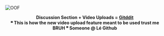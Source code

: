![OOF](https://user-images.githubusercontent.com/76810020/118266675-d4111600-b4b2-11eb-85c7-5e2b4447567d.png)
<div align="center">
	<b>Discussion Section + Video Uploads = <a href="https://github.com/ItIsMeCall911/Gitddit/discussions">Gitddit</a></b>
</div>
<div align="center">
	<b>❝ This is how the new video upload feature meant to be used trust me BRUH ❞ Someone @ Lé Github</b>
</div>

